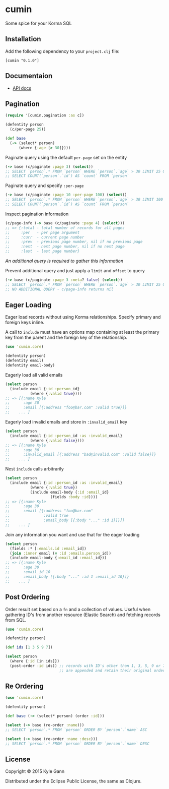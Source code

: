 cumin
=====

Some spice for your Korma SQL

## Installation

Add the following dependency to your `project.clj` file:

    [cumin "0.1.0"]

## Documentaion
* [API docs](http://kgann.github.io/cumin)

## Pagination

```clojure
(require '[cumin.pagination :as c])

(defentity person
  (c/per-page 25))

(def base
  (-> (select* person)
      (where {:age [> 30]})))
```

Paginate query using the default `per-page` set on the entity

```clojure
(-> base (c/paginate :page 3) (select))
;; SELECT `person`.* FROM `person` WHERE `person`.`age` > 30 LIMIT 25 OFFSET 50
;; SELECT COUNT(`person`.`id`) AS `count` FROM `person`
```

Paginate query and specify `:per-page`

```clojure
(-> base (c/paginate :page 10 :per-page 100) (select))
;; SELECT `person`.* FROM `person` WHERE `person`.`age` > 30 LIMIT 100 OFFSET 900
;; SELECT COUNT(`person`.`id`) AS `count` FROM `person`
```
Inspect pagination information

```clojure
(c/page-info (-> base (c/paginate :page 4) (select)))
;; => {:total - total number of records for all pages
;;     :per   - per page argument
;;     :curr  - current page number
;;     :prev  - previous page number, nil if no previous page
;;     :next  - next page number, nil if no next page
;;     :last  - last page number}
 ```

*An additional query is required to gather this information*

Prevent additional query and just apply a `limit` and `offset` to query

```clojure
(-> base (c/paginate :page 3 :meta? false) (select))
;; SELECT `person`.* FROM `person` WHERE `person`.`age` > 30 LIMIT 25 OFFSET 50
;; NO ADDITIONAL QUERY - c/page-info returns nil
```

## Eager Loading

Eager load records without using Korma relationships. Specify primary and foreign keys inline.

A call to `include` must have an options map containing at least the primary key from the parent and the foreign key of the relationship.

```clojure
(use 'cumin.core)

(defentity person)
(defentity email)
(defentity email-body)
```

Eagerly load all valid emails

```clojure
(select person
  (include email {:id :person_id}
           (where {:valid true})))
;; => [{:name Kyle
;;      :age 30
;;      :email [{:address "foo@bar.com" :valid true}]}
;;    ... ]
```

Eagerly load invalid emails and store in `:invalid_email` key

```clojure
(select person
  (include email {:id :person_id :as :invalid_email}
           (where {:valid false})))
;; => [{:name Kyle
;;      :age 30
;;      :invalid_email [{:address "bad@invalid.com" :valid false}]}
;;    ... ]
```

Nest `include` calls arbitrarily

```clojure
(select person
  (include email {:id :person_id :as :invalid_email}
           (where {:valid true})
           (include email-body {:id :email_id}
                    (fields :body :id))))
;; => [{:name Kyle
;;      :age 30
;;      :email [{:address "foo@bar.com"
;;               :valid true
;;               :email_body [{:body "..." :id 1}]}]}
;;    ... ]
```

Join any information you want and use that for the eager loading

```clojure
(select person
  (fields :* [:emails.id :email_id])
  (join :inner email (= :id :emails.person_id))
  (include email-body {:email_id :email_id}))
;; => [{:name Kyle
;;      :age 30
;;      :email_id 10
;;      :email_body [{:body "..." :id 1 :email_id 10}]}
;;    ... ]
```

## Post Ordering

Order result set based on a `fn` and a collection of values.
Useful when gathering ID's from another resource (Elastic Search) and fetching records from SQL.

```clojure
(use 'cumin.core)

(defentity person)

(def ids [1 3 5 9 7])

(select person
  (where {:id [in ids]})
  (post-order :id ids)) ;; records with ID's other than 1, 3, 5, 9 or 7
                        ;; are appended and retain their original ordering
```

## Re Ordering

```clojure
(use 'cumin.core)

(defentity person)

(def base (-> (select* person) (order :id)))

(select (-> base (re-order :name)))
;; SELECT `person`.* FROM `person` ORDER BY `person`.`name` ASC

(select (-> base (re-order :name :desc)))
;; SELECT `person`.* FROM `person` ORDER BY `person`.`name` DESC
```

## License

Copyright © 2015 Kyle Gann

Distributed under the Eclipse Public License, the same as Clojure.
